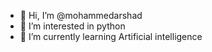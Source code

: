 - 👋 Hi, I’m @mohammedarshad
- 👀 I’m interested in python
- 🌱 I’m currently learning Artificial intelligence

<!---
mohammedarshad-max/mohammedarshad-max is a ✨ special ✨ repository because its `README.md` (this file) appears on your GitHub profile.
You can click the Preview link to take a look at your changes.
--->
